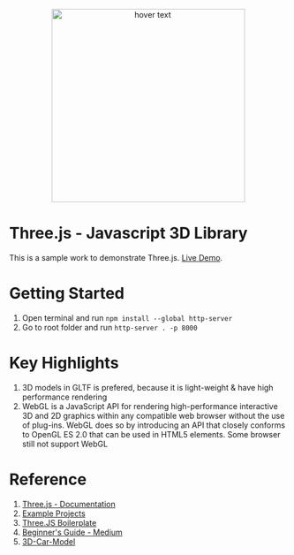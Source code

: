 <p align="center">
  <img src="https://blog.logrocket.com/wp-content/uploads/2020/12/threejs-geometries-materials.png" width="350" title="hover text">
</p>

# Three.js - Javascript 3D Library

This is a sample work to demonstrate Three.js. [Live Demo](https://gouravone.github.io/three.js/).

# Getting Started

1. Open terminal and run `npm install --global http-server`
2. Go to root folder and run `http-server . -p 8000`

# Key Highlights

1. 3D models in GLTF is prefered, because it is light-weight & have high performance rendering
2. WebGL is a JavaScript API for rendering high-performance interactive 3D and 2D graphics within any compatible web browser without the use of plug-ins. WebGL does so by introducing an API that closely conforms to OpenGL ES 2.0 that can be used in HTML5 <canvas> elements. Some browser still not support WebGL
  
# Reference
1. [Three.js - Documentation](https://threejs.org/docs/index.html#manual/en/introduction/Creating-a-scene)
2. [Example Projects](https://threejs.org/examples/#webgl_animation_keyframes)
3. [Three.JS Boilerplate](https://github.com/paulmg/ThreeJS-Webpack-ES6-Boilerplate)
4. [Beginner's Guide - Medium](https://medium.com/@benjamin.c.coleman/the-beginners-guide-to-beginning-three-js-c36b8947c2aa)
5. [3D-Car-Model](https://santosharron.github.io/3D-car-model/)
